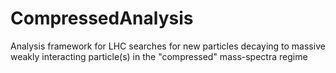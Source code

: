 # CompressedAnalysis
Analysis framework for LHC searches for new particles decaying to massive weakly interacting particle(s) in the "compressed" mass-spectra regime

